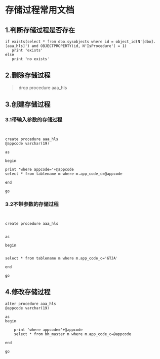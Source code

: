 # 存储过程常用文档

## 1.判断存储过程是否存在

~~~
if exists(select * from dbo.sysobjects where id = object_id(N'[dbo].[aaa_hls]') and OBJECTPROPERTY(id, N'IsProcedure') = 1)
​	print 'exists'
else
​	print 'no exists'
~~~



## 2.删除存储过程

> ​	drop procedure aaa_hls

## 3.创建存储过程

### 3.1带输入参数的存储过程

~~~


create procedure aaa_hls
@appcode varchar(19)

as

begin

print 'where appcode='+@appcode
select * from tablename m where m.app_code_c=@appcode

end

go
~~~

### 3.2不带参数的存储过程

~~~


create procedure aaa_hls


as

begin


select * from tablename m where m.app_code_c='GTJA'

end

go
~~~



## 4.修改存储过程

~~~
alter procedure aaa_hls
@appcode varchar(19)

as
begin

	print 'where appcode='+@appcode
	select * from bh_master m where m.app_code_c=@appcode

end

go
~~~

